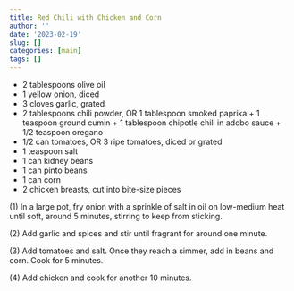```yaml
---
title: Red Chili with Chicken and Corn
author: ''
date: '2023-02-19'
slug: []
categories: [main]
tags: []
---
```


- 2 tablespoons olive oil
- 1 yellow onion, diced
- 3 cloves garlic, grated
- 2 tablespoons chili powder, OR 1 tablespoon smoked paprika + 1 teaspoon ground cumin + 1 tablespoon chipotle chili in adobo sauce + 1/2 teaspoon oregano
- 1/2 can tomatoes, OR 3 ripe tomatoes, diced or grated
- 1 teaspoon salt
- 1 can kidney beans
- 1 can pinto beans
- 1 can corn
- 2 chicken breasts, cut into bite-size pieces

(1) In a large pot, fry onion with a sprinkle of salt in oil on low-medium heat until soft, around 5 minutes, stirring to keep from sticking. 

(2) Add garlic and spices and stir until fragrant for around one minute.

(3) Add tomatoes and salt. Once they reach a simmer, add in beans and corn. Cook for 5 minutes.

(4) Add chicken and cook for another 10 minutes.

